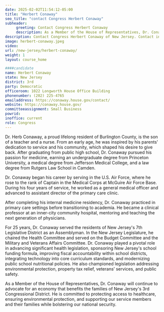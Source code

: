 ```yaml
---
date: 2025-02-02T11:54:12-05:00
title: "Herbert Conaway"
seo_title: "contact Congress Herbert Conaway"
subheader:
     greeting: Contact Congress Herbert Conaway
     description: As a Member of the House of Representatives, Dr. Conaway will continue to advocate for an economy that benefits the families of New Jersey's 3rd Congressional District. He is committed to protecting access to healthcare, ensuring environmental protection, and supporting our service members and their families while bolstering our national security. 
description: Contact Congress Herbert Conaway of New Jersey. Contact information for Herbert Conaway includes email address, phone number, and mailing address.
image: herbert-conaway.jpeg
video:
url: /new-jersey/herbert-conaway/
weight: 1
layout: course_home

####candidate
name: Herbert Conaway
state: New Jersey
district: 3rd
party: Democratic
officeroom: 1022 Longworth House Office Building
phonenumber: (202) 225-4765
emailaddress: https://conaway.house.gov/contact/
website: https://conaway.house.gov/
committeeassignment: Small Business
powrid: 
inoffice: current
role: Congress
---
```

Dr. Herb Conaway, a proud lifelong resident of Burlington County, is the son of a teacher and a nurse. From an early age, he was inspired by his parents' dedication to service and his community, which shaped his desire to give back. After graduating from public high school, Dr. Conaway pursued his passion for medicine, earning an undergraduate degree from Princeton University, a medical degree from Jefferson Medical College, and a law degree from Rutgers Law School in Camden.

Dr. Conaway began his career by serving in the U.S. Air Force, where he rose to the rank of Captain in the Medical Corps at McGuire Air Force Base. During his four years of service, he worked as a general medical officer and advanced to assistant director of the primary care clinic.

After completing his internal medicine residency, Dr. Conaway practiced in primary care settings before transitioning to academia. He became a clinical professor at an inner-city community hospital, mentoring and teaching the next generation of physicians.

For 25 years, Dr. Conaway served the residents of New Jersey's 7th Legislative District as an Assemblyman. In the New Jersey Legislature, he chaired the Health Committee and served on the Budget Committee and the Military and Veterans Affairs Committee. Dr. Conaway played a pivotal role in advancing significant health legislation, sponsoring New Jersey's school funding formula, improving fiscal accountability within school districts, integrating technology into core curriculum standards, and modernizing public school nutritional policies. He also championed legislation addressing environmental protection, property tax relief, veterans’ services, and public safety.

As a Member of the House of Representatives, Dr. Conaway will continue to advocate for an economy that benefits the families of New Jersey's 3rd Congressional District. He is committed to protecting access to healthcare, ensuring environmental protection, and supporting our service members and their families while bolstering our national security. 
